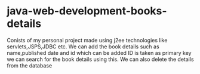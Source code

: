 # java-web-development-books-details
Conists of my personal project made using j2ee technologies like servlets,JSPS,JDBC etc.
We can add the book details such as name,published date and id which can be added
ID is taken as primary key we can search for the book details using this.
We can also delete the details from the database
